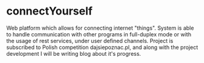 # connectYourself
Web platform which allows for connecting internet "things". System is able to handle communication with other programs in full-duplex mode or with the usage of rest services, under user defined channels. Project is subscribed to Polish competition dajsiepoznac.pl, and along with the project development I will be writing blog about it's progress.
